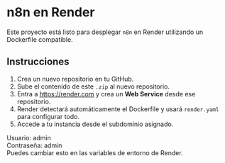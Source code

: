 # n8n en Render

Este proyecto está listo para desplegar `n8n` en Render utilizando un Dockerfile compatible.

## Instrucciones

1. Crea un nuevo repositorio en tu GitHub.
2. Sube el contenido de este `.zip` al nuevo repositorio.
3. Entra a https://render.com y crea un **Web Service** desde ese repositorio.
4. Render detectará automáticamente el Dockerfile y usará `render.yaml` para configurar todo.
5. Accede a tu instancia desde el subdominio asignado.

Usuario: admin  
Contraseña: admin  
Puedes cambiar esto en las variables de entorno de Render.
